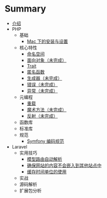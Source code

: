 # Summary

* [介绍](README.md)
* PHP
    * 基础
        * [Mac 下的安装与设置](php/mac-setup-up.md)
    * 核心特性
        * [命名空间](php/php-namespace.md)
        * [面向对象（未完成）](php/php-object.md)
        * [Trait](php/php-trait.md)
        * [匿名函数](php/php-anonymous-function.md)
        * [生成器（未完成）](php/php-yield.md)
        * [错误（未完成）](php/php-error.md)
        * [异常（未完成）](php/php-exception.md)
    * 元编程
        * [重载](php/php-overload.md)
        * [魔术方法（未完成）](php/php-overload.md)
        * [反射（未完成）](php/php-reflection.md)
    * 函数库
    * 标准库
    * 规范
        * [Symfony 编码规范](php/symfony-code-style.md)
* Laravel
    * 实用技巧
        * [模型路由自动解析](laravel/laravel-route-model-auto-resolve.md)
        * [确保网站的内容不会嵌入到其他站点中](laravel/laravel-deny-frame-middleware.md)
        * [缓存时间单位的使用](laravel/laravel-cache-ttl.md)
    * 实战
    * 源码解析
    * 扩展包分析

